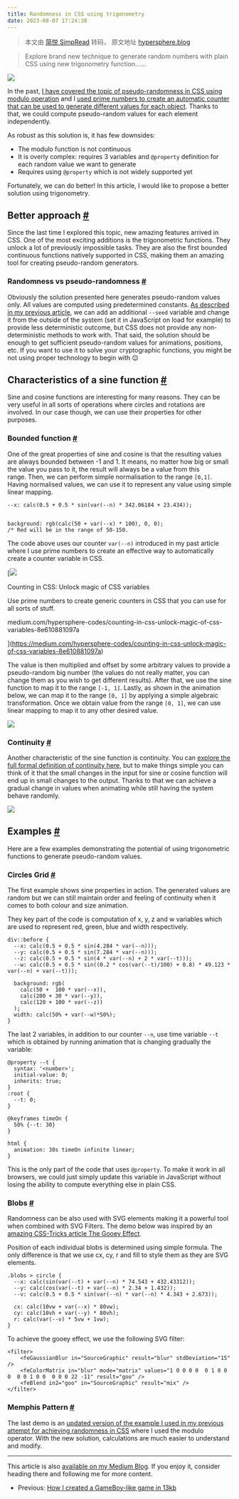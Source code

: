 ```yaml
---
title: Randomness in CSS using trigonometry
date: 2023-08-07 17:24:38
---
```


> 本文由 [简悦 SimpRead](http://ksria.com/simpread/) 转码， 原文地址 [hypersphere.blog](https://hypersphere.blog/blog/randomness-in-css-using-trigonometry/)

> Explore brand new technique to generate random numbers with plain CSS using new trigonometry function......

![](https://hypersphere.blog/img/KtX0AbTI82-2560.jpeg)

In the past, [I have covered the topic of pseudo-randomness in CSS using modulo operation](https://medium.com/hypersphere-codes/randomness-in-css-b55a0845c8dd) and I [used prime numbers to create an automatic counter that can be used to generate different values for each object](https://medium.com/hypersphere-codes/counting-in-css-unlock-magic-of-css-variables-8e610881097a). Thanks to that, we could compute pseudo-random values for each element independently.

As robust as this solution is, it has few downsides:

*   The modulo function is not continuous
*   It is overly complex: requires 3 variables and `@property` definition for each random value we want to generate
*   Requires using `@property` which is not widely supported yet

Fortunately, we can do better! In this article, I would like to propose a better solution using trigonometry.

Better approach [#](#better-approach)
-------------------------------------

Since the last time I explored this topic, new amazing features arrived in CSS. One of the most exciting additions is the trigonometric functions. They unlock a lot of previously impossible tasks. They are also the first bounded continuous functions natively supported in CSS, making them an amazing tool for creating pseudo-random generators.

### Randomness vs pseudo-randomness [#](#randomness-vs-pseudo-randomness)

Obviously the solution presented here generates pseudo-random values only. All values are computed using predetermined constants. [As described in my previous article](https://medium.com/hypersphere-codes/randomness-in-css-b55a0845c8dd), we can add an additional `--seed` variable and change it from the outside of the system (set it in JavaScript on load for example) to provide less deterministic outcome, but CSS does not provide any non-deterministic methods to work with. That said, the solution should be enough to get sufficient pseudo-random values for animations, positions, etc. If you want to use it to solve your cryptographic functions, you might be not using proper technology to begin with 😉

Characteristics of a sine function [#](#characteristics-of-a-sine-function)
---------------------------------------------------------------------------

Sine and cosine functions are interesting for many reasons. They can be very useful in all sorts of operations where circles and rotations are involved. In our case though, we can use their properties for other purposes.

### Bounded function [#](#bounded-function)

One of the great properties of sine and cosine is that the resulting values are always bounded between -1 and 1. It means, no matter how big or small the value you pass to it, the result will always be a value from this range. Then, we can perform simple normalisation to the range `[0,1]`. Having normalised values, we can use it to represent any value using simple linear mapping.

```
--x: calc(0.5 + 0.5 * sin(var(--n) * 342.06184 + 23.434));


background: rgb(calc(50 + var(--x) * 100), 0, 0);
/* Red will be in the range of 50-150.

```

The code above uses our counter `var(--n)` introduced in my past article where I use prime numbers to create an effective way to automatically create a counter variable in CSS.

[![](https://miro.medium.com/v2/resize:fit:1400/format:webp/1*ASL8jncpPqtsOV-BVqxHnQ.png)

Counting in CSS: Unlock magic of CSS variables

Use prime numbers to create generic counters in CSS that you can use for all sorts of stuff.

medium.com/hypersphere-codes/counting-in-css-unlock-magic-of-css-variables-8e610881097a

](https://medium.com/hypersphere-codes/counting-in-css-unlock-magic-of-css-variables-8e610881097a)

The value is then multiplied and offset by some arbitrary values to provide a pseudo-random big number (the values do not really matter, you can change them as you wish to get different results). After that, we use the sine function to map it to the range `[-1, 1]`. Lastly, as shown in the animation below, we can map it to the range `[0, 1]` by applying a simple algebraic transformation. Once we obtain value from the range `[0, 1]`, we can use linear mapping to map it to any other desired value.

![](https://hypersphere.blog/blog/randomness/scaling.gif)

### Continuity [#](#continuity)

Another characteristic of the sine function is continuity. You can [explore the full formal definition of continuity here](https://en.wikipedia.org/wiki/Continuous_function), but to make things simple you can think of it that the small changes in the input for sine or cosine function will end up in small changes to the output. Thanks to that we can achieve a gradual change in values when animating while still having the system behave randomly.

![](https://hypersphere.blog/blog/randomness/continuity.gif)

Examples [#](#examples)
-----------------------

Here are a few examples demonstrating the potential of using trigonometric functions to generate pseudo-random values.

### Circles Grid [#](#circles-grid)

The first example shows sine properties in action. The generated values are random but we can still maintain order and feeling of continuity when it comes to both colour and size animation.

They key part of the code is computation of x, y, z and w variables which are used to represent red, green, blue and width respectively.

```
div::before {
  --x: calc(0.5 + 0.5 * sin(4.284 * var(--n)));
  --y: calc(0.5 + 0.5 * sin(7.284 * var(--n)));
  --z: calc(0.5 + 0.5 * sin(4 * var(--n) + 2 * var(--t)));
  --w: calc(0.5 + 0.5 * sin((0.2 * cos(var(--t)/100) + 0.8) * 49.123 * var(--n) + var(--t)));
  
  background: rgb(
    calc(50 +  100 * var(--x)),
    calc(200 + 30 * var(--y)),
    calc(120 + 100 * var(--z))
  );
  width: calc(50% + var(--w)*50%);
}

```

The last 2 variables, in addition to our counter `--n`, use time variable `--t` which is obtained by running animation that is changing gradually the variable:

```
@property --t {
  syntax: '<number>'; 
  initial-value: 0;
  inherits: true;
}
:root {
  --t: 0;
}

@keyframes timeOn {
  50% {--t: 30}
}

html {
  animation: 30s timeOn infinite linear;
}

```

This is the only part of the code that uses `@property`. To make it work in all browsers, we could just simply update this variable in JavaScript without losing the ability to compute everything else in plain CSS.

### Blobs [#](#blobs)

Randomness can be also used with SVG elements making it a powerful tool when combined with SVG Filters. The demo below was inspired by an [amazing CSS-Tricks article The Gooey Effect](https://css-tricks.com/gooey-effect/).

Position of each individual blobs is determined using simple formula. The only difference is that we use cx, cy, r and fill to style them as they are SVG elements.

```
.blobs > circle {
  --x: calc(sin(var(--t) + var(--n) * 74.543 + 432.43312));
  --y: calc(cos(var(--t) + var(--n) * 2.34 + 1.432));
  --v: calc(0.5 + 0.5 * sin(var(--n) * var(--n) * 4.343 + 2.673));
  
  cx: calc(10vw + var(--x) * 80vw);
  cy: calc(10vh + var(--y) * 80vh);
  r: calc(var(--v) * 5vw + 1vw);
}

```

To achieve the gooey effect, we use the following SVG filter:

```
<filter>
    <feGaussianBlur in="SourceGraphic" result="blur" stdDeviation="15" />
    <feColorMatrix in="blur" mode="matrix" values="1 0 0 0 0  0 1 0 0 0  0 0 1 0 0  0 0 0 22 -11" result="goo" />
    <feBlend in2="goo" in="SourceGraphic" result="mix" />
</filter>

```

### Memphis Pattern [#](#memphis-pattern)

The last demo is an [updated version of the example I used in my previous attempt for achieving randomness in CSS](https://medium.com/hypersphere-codes/randomness-in-css-b55a0845c8dd) where I used the modulo operator. With the new solution, calculations are much easier to understand and modify.

* * *

This article is also [available on my Medium Blog](https://medium.com/hypersphere-codes/randomness-in-css-with-trigonometry-functions-fac71c89cd23). If you enjoy it, consider heading there and following me for more content.

*   Previous: [How I created a GameBoy-like game in 13kb](https://hypersphere.blog/blog/gameboy-like-app-in-13k/)